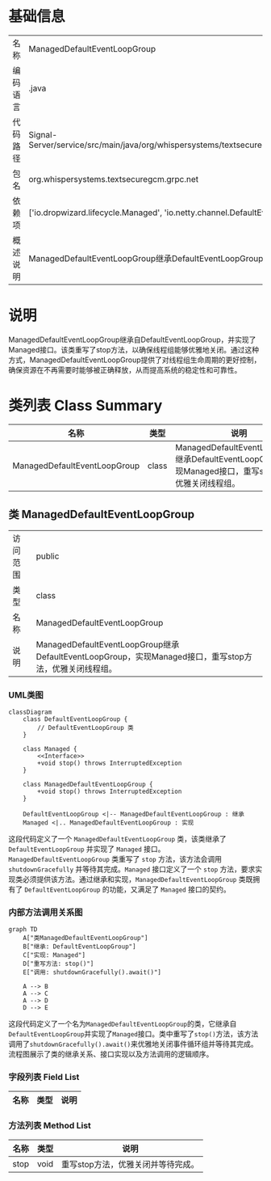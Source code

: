# 基础信息

|      |      |
|------|------|
| 名称 | ManagedDefaultEventLoopGroup |
| 编码语言 | .java |
| 代码路径 | Signal-Server/service/src/main/java/org/whispersystems/textsecuregcm/grpc/net/ManagedDefaultEventLoopGroup.java |
| 包名 | org.whispersystems.textsecuregcm.grpc.net |
| 依赖项 | ['io.dropwizard.lifecycle.Managed', 'io.netty.channel.DefaultEventLoopGroup'] |
| 概述说明 | ManagedDefaultEventLoopGroup继承DefaultEventLoopGroup，重写stop方法，实现优雅关闭线程组。 |

# 说明

ManagedDefaultEventLoopGroup继承自DefaultEventLoopGroup，并实现了Managed接口。该类重写了stop方法，以确保线程组能够优雅地关闭。通过这种方式，ManagedDefaultEventLoopGroup提供了对线程组生命周期的更好控制，确保资源在不再需要时能够被正确释放，从而提高系统的稳定性和可靠性。

# 类列表 Class Summary

| 名称   | 类型  | 说明 |
|-------|------|-------------|
| ManagedDefaultEventLoopGroup | class | ManagedDefaultEventLoopGroup继承DefaultEventLoopGroup，实现Managed接口，重写stop方法，优雅关闭线程组。 |



## 类 ManagedDefaultEventLoopGroup

|      |      |
|------|------|
| 访问范围 | public |
| 类型 | class |
| 名称 | ManagedDefaultEventLoopGroup |
| 说明 | ManagedDefaultEventLoopGroup继承DefaultEventLoopGroup，实现Managed接口，重写stop方法，优雅关闭线程组。 |


### UML类图

```mermaid
classDiagram
    class DefaultEventLoopGroup {
        // DefaultEventLoopGroup 类
    }

    class Managed {
        <<Interface>>
        +void stop() throws InterruptedException
    }

    class ManagedDefaultEventLoopGroup {
        +void stop() throws InterruptedException
    }

    DefaultEventLoopGroup <|-- ManagedDefaultEventLoopGroup : 继承
    Managed <|.. ManagedDefaultEventLoopGroup : 实现
```

这段代码定义了一个 `ManagedDefaultEventLoopGroup` 类，该类继承了 `DefaultEventLoopGroup` 并实现了 `Managed` 接口。`ManagedDefaultEventLoopGroup` 类重写了 `stop` 方法，该方法会调用 `shutdownGracefully` 并等待其完成。`Managed` 接口定义了一个 `stop` 方法，要求实现类必须提供该方法。通过继承和实现，`ManagedDefaultEventLoopGroup` 类既拥有了 `DefaultEventLoopGroup` 的功能，又满足了 `Managed` 接口的契约。


### 内部方法调用关系图

```mermaid
graph TD
    A["类ManagedDefaultEventLoopGroup"]
    B["继承: DefaultEventLoopGroup"]
    C["实现: Managed"]
    D["重写方法: stop()"]
    E["调用: shutdownGracefully().await()"]

    A --> B
    A --> C
    A --> D
    D --> E
```

这段代码定义了一个名为`ManagedDefaultEventLoopGroup`的类，它继承自`DefaultEventLoopGroup`并实现了`Managed`接口。类中重写了`stop()`方法，该方法调用了`shutdownGracefully().await()`来优雅地关闭事件循环组并等待其完成。流程图展示了类的继承关系、接口实现以及方法调用的逻辑顺序。

### 字段列表 Field List

| 名称  | 类型  | 说明 |
|-------|-------|------|

### 方法列表 Method List

| 名称  | 类型  | 说明 |
|-------|-------|------|
| stop | void | 重写stop方法，优雅关闭并等待完成。 |




